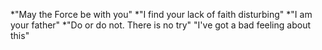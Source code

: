 *"May the Force be with you"
*"I find your lack of faith disturbing"
*"I am your father"
*"Do or do not. There is no try"
"I've got a bad feeling about this"
